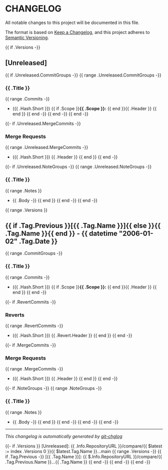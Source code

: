 # CHANGELOG

All notable changes to this project will be documented in this file.

The format is based on [Keep a Changelog], and this project adheres to [Semantic Versioning].

{{ if .Versions -}}
## [Unreleased]

{{ if .Unreleased.CommitGroups -}}
{{ range .Unreleased.CommitGroups -}}
### {{ .Title }}
{{ range .Commits -}}
- ({{ .Hash.Short }}) {{ if .Scope }}**{{ .Scope }}:** {{ end }}{{ .Header }}
{{ end }}
{{ end -}}
{{ end -}}
{{ end -}}

{{- if .Unreleased.MergeCommits -}}
### Merge Requests
{{ range .Unreleased.MergeCommits -}}
- ({{ .Hash.Short }}) {{ .Header }}
{{ end }}
{{ end -}}

{{- if .Unreleased.NoteGroups -}}
{{ range .Unreleased.NoteGroups -}}
### {{ .Title }}
{{ range .Notes }}
- {{ .Body -}}
{{ end }}
{{ end -}}
{{ end -}}

{{ range .Versions }}
## {{ if .Tag.Previous }}[{{ .Tag.Name }}]{{ else }}{{ .Tag.Name }}{{ end }} - {{ datetime "2006-01-02" .Tag.Date }}
{{ range .CommitGroups -}}
### {{ .Title }}
{{ range .Commits -}}
- ({{ .Hash.Short }}) {{ if .Scope }}**{{ .Scope }}:** {{ end }}{{ .Header }}
{{ end }}
{{ end -}}

{{- if .RevertCommits -}}
### Reverts
{{ range .RevertCommits -}}
- ({{ .Hash.Short }}) {{ .Revert.Header }}
{{ end }}
{{ end -}}

{{- if .MergeCommits -}}
### Merge Requests
{{ range .MergeCommits -}}
- ({{ .Hash.Short }}) {{ .Header }}
{{ end }}
{{ end -}}

{{- if .NoteGroups -}}
{{ range .NoteGroups -}}
### {{ .Title }}
{{ range .Notes }}
- {{ .Body -}}
{{ end }}
{{ end -}}
{{ end -}}
{{ end -}}

---

*This changelog is automatically generated by [git-chglog]*

[Keep a Changelog]: https://keepachangelog.com/en/1.0.0/
[Semantic Versioning]: https://semver.org/spec/v2.0.0.html
[git-chglog]: https://github.com/git-chglog/git-chglog

{{- if .Versions }}
[Unreleased]: {{ .Info.RepositoryURL }}/compare/{{ $latest := index .Versions 0 }}{{ $latest.Tag.Name }}...main
{{ range .Versions -}}
{{ if .Tag.Previous -}}
[{{ .Tag.Name }}]: {{ $.Info.RepositoryURL }}/compare/{{ .Tag.Previous.Name }}...{{ .Tag.Name }}
{{ end -}}
{{ end -}}
{{ end -}}
